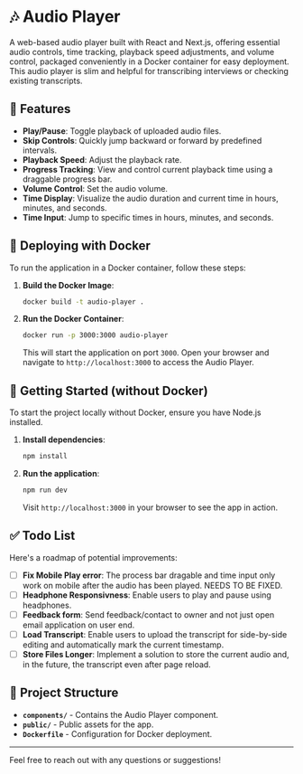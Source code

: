# 🎶 Audio Player

A web-based audio player built with React and Next.js, offering essential audio controls, time tracking, playback speed adjustments, and volume control, packaged conveniently in a Docker container for easy deployment.
This audio player is slim and helpful for transcribing interviews or checking existing transcripts.

## 📜 Features

- **Play/Pause**: Toggle playback of uploaded audio files.
- **Skip Controls**: Quickly jump backward or forward by predefined intervals.
- **Playback Speed**: Adjust the playback rate.
- **Progress Tracking**: View and control current playback time using a draggable progress bar.
- **Volume Control**: Set the audio volume.
- **Time Display**: Visualize the audio duration and current time in hours, minutes, and seconds.
- **Time Input**: Jump to specific times in hours, minutes, and seconds.

## 🐳 Deploying with Docker

To run the application in a Docker container, follow these steps:

1. **Build the Docker Image**:
    ```bash
    docker build -t audio-player .
    ```

2. **Run the Docker Container**:
    ```bash
    docker run -p 3000:3000 audio-player
    ```

   This will start the application on port `3000`. Open your browser and navigate to `http://localhost:3000` to access the Audio Player.

## 🚀 Getting Started (without Docker)

To start the project locally without Docker, ensure you have Node.js installed.

1. **Install dependencies**:
    ```bash
    npm install
    ```

2. **Run the application**:
    ```bash
    npm run dev
    ```

   Visit `http://localhost:3000` in your browser to see the app in action.

## ✅ Todo List

Here's a roadmap of potential improvements:

- [ ] **Fix Mobile Play error**: The process bar dragable and time input only work on mobile after the audio has been played. NEEDS TO BE FIXED.
- [ ] **Headphone Responsivness**: Enable users to play and pause using headphones.
- [ ] **Feedback form**: Send feedback/contact to owner and not just open email application on user end.
- [ ] **Load Transcript**: Enable users to upload the transcript for side-by-side editing and automatically mark the current timestamp.
- [ ] **Store Files Longer**: Implement a solution to store the current audio and, in the future, the transcript even after page reload.

## 📂 Project Structure

- **`components/`** - Contains the Audio Player component.
- **`public/`** - Public assets for the app.
- **`Dockerfile`** - Configuration for Docker deployment.

---

Feel free to reach out with any questions or suggestions!
